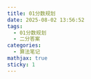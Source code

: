 ```yaml
---
title: 01分数规划
date: 2025-08-02 13:56:52
tags:
  - 01分数规划
  - 二分答案
categories:
  - 算法笔记
mathjax: true
sticky: 1
---
```

